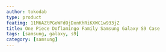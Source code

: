 ```yaml
---
author: tokodab
type: product
featimg: 11M6AZtPGoWFdOjDxnKhRiKXWC1w933jZ
title: One Piece Doflamingo Family Samsung Galaxy S9 Case
tags: [samsung, galaxy, s9]
category: [samsung]
---
```

